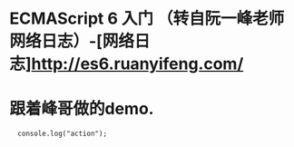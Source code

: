 # ECMAScript 6 入门 （转自阮一峰老师网络日志）-[网络日志]http://es6.ruanyifeng.com/
# 跟着峰哥做的demo.  

```jvascript
  console.log("action");
```
